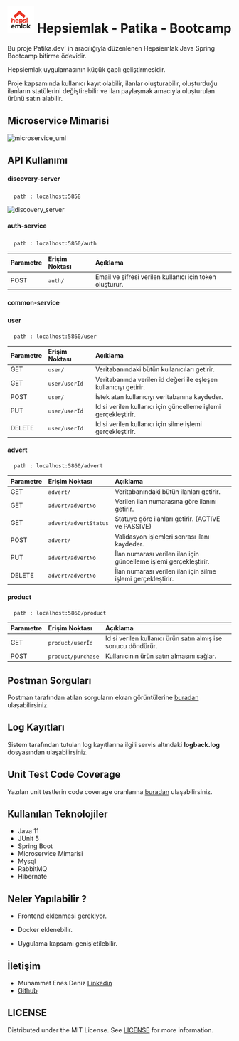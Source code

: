 
# <img src="https://github.com/enesdnz/hepsiemlak_patika_bootcamp_project/blob/master/screenshot/logo.png" width="60"/> Hepsiemlak - Patika - Bootcamp

Bu proje Patika.dev' in aracılığıyla düzenlenen Hepsiemlak Java Spring Bootcamp bitirme ödevidir.

Hepsiemlak uygulamasının küçük çaplı geliştirmesidir.

Proje kapsamında kullanıcı kayıt olabilir, ilanlar oluşturabilir, oluşturduğu ilanların
statülerini değiştirebilir ve ilan paylaşmak amacıyla oluşturulan ürünü satın alabilir.



## Microservice Mimarisi

![microservice_uml](https://github.com/enesdnz/hepsiemlak_project/blob/master/screenshot/uml.png)

  
## API Kullanımı

#### discovery-server
###
```http
  path : localhost:5858
```

![discovery_server](https://github.com/enesdnz/hepsiemlak_project/blob/master/screenshot/eureka-server.png)

#### auth-service
###
```http
  path : localhost:5860/auth
```

| Parametre | Erişim Noktası     | Açıklama                |
| :-------- | :------- | :------------------------- |
| POST | `auth/` | Email ve şifresi verilen kullanıcı için token oluşturur. |


#### common-service
###

#### user
```http
  path : localhost:5860/user
```

| Parametre | Erişim Noktası     | Açıklama                |
| :-------- | :------- | :------------------------- |
| GET | `user/` | Veritabanındaki bütün kullanıcıları getirir. |
| GET | `user/userId` | Veritabanında verilen id değeri ile eşleşen kullanıcıyı getirir. |
| POST | `user/` |   İstek atan kullanıcıyı veritabanına kaydeder. |
| PUT | `user/userId` |   Id si verilen kullanıcı için güncelleme işlemi gerçekleştirir. |
| DELETE | `user/userId` |   Id si verilen kullanıcı için silme işlemi gerçekleştirir. |

#### advert
```http
  path : localhost:5860/advert
```

| Parametre | Erişim Noktası     | Açıklama                |
| :-------- | :------- | :------------------------- |
| GET | `advert/` | Veritabanındaki bütün ilanları getirir. |
| GET | `advert/advertNo` | Verilen ilan numarasına göre ilanını getirir. |
| GET | `advert/advertStatus` | Statuye göre ilanları getirir. (ACTIVE ve PASSIVE) |
| POST | `advert/` |  Validasyon işlemleri sonrası ilanı kaydeder. |
| PUT | `advert/advertNo` |  İlan numarası verilen ilan için güncelleme işlemi gerçekleştirir. |
| DELETE | `advert/advertNo` |   İlan numarası verilen ilan için silme işlemi gerçekleştirir. |

#### product
```http
  path : localhost:5860/product
```

| Parametre | Erişim Noktası     | Açıklama                |
| :-------- | :------- | :------------------------- |
| GET | `product/userId` | Id si verilen kullanıcı ürün satın almış ise sonucu döndürür. |
| POST | `product/purchase` | Kullanıcının ürün satın almasını sağlar. |

  
## Postman Sorguları

Postman tarafından atılan sorguların ekran görüntülerine [buradan](https://github.com/enesdnz/hepsiemlak_project/tree/master/postman-requests) ulaşabilirsiniz.

## Log Kayıtları

Sistem tarafından tutulan log kayıtlarına ilgili servis altındaki **logback.log** dosyasından ulaşabilirsiniz.
  
## Unit Test Code Coverage

Yazılan unit testlerin code coverage oranlarına [buradan](https://github.com/enesdnz/hepsiemlak_patika_bootcamp_project/tree/master/unit_test_coverage_rate) ulaşabilirsiniz. 
  
## Kullanılan Teknolojiler

- Java 11
- JUnit 5
- Spring Boot
- Microservice Mimarisi
- Mysql 
- RabbitMQ
- Hibernate

  
## Neler Yapılabilir ? 

- Frontend eklenmesi gerekiyor.

- Docker eklenebilir.

- Uygulama kapsamı genişletilebilir.

  
## İletişim

- Muhammet Enes Deniz [Linkedin](https://www.linkedin.com/in/muhammetenesdeniz/)
- [Github ](https://github.com/enesdnz)

## LICENSE

Distributed under the MIT License. See [LICENSE](https://github.com/enesdnz/hepsiemlak_patika_bootcamp_project/blob/master/LICENSE) for more information.

  
 
